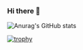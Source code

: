 ### Hi there 👋

![Anurag's GitHub stats](https://github-readme-stats.vercel.app/api?username=danny-0825&show_icons=true&theme=dracula&count_private=true)

[![trophy](https://github-profile-trophy.vercel.app/?username=danny-0825&theme=★★★&column=7)](https://github.com/ryo-ma/github-profile-trophy)
